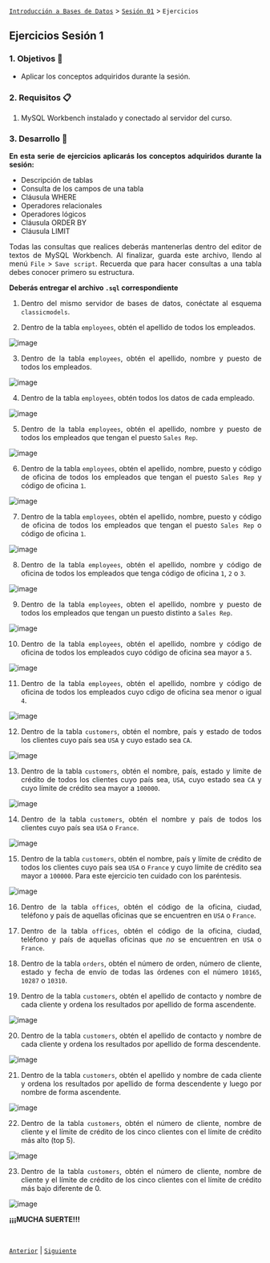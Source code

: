 [`Introducción a Bases de Datos`](../../README.md) > [`Sesión 01`](../Readme.md) > `Ejercicios`
	
## Ejercicios Sesión 1

<div style="text-align: justify;">

### 1. Objetivos :dart:

- Aplicar los conceptos adquiridos durante la sesión.

### 2. Requisitos :clipboard:

1. MySQL Workbench instalado y conectado al servidor del curso.

### 3. Desarrollo :rocket:

**En esta serie de ejercicios aplicarás los conceptos adquiridos durante la sesión:**

- Descripción de tablas  
- Consulta de los campos de una tabla  
- Cláusula WHERE  
- Operadores relacionales  
- Operadores lógicos  
- Cláusula ORDER BY  
- Cláusula LIMIT  

Todas las consultas que realices deberás mantenerlas dentro del editor de textos de MySQL Workbench. Al finalizar, guarda este archivo, llendo al menú `File` > `Save script`. Recuerda que para hacer consultas a una tabla debes conocer primero su estructura.

**Deberás entregar el archivo `.sql` correspondiente**

1. Dentro del mismo servidor de bases de datos, conéctate al esquema `classicmodels`.

2. Dentro de la tabla `employees`, obtén el apellido de todos los empleados.
	
![image](https://user-images.githubusercontent.com/104279978/193722361-f311cb7c-f81b-4eef-8348-5382e493e32c.png)
	

3. Dentro de la tabla `employees`, obtén el apellido, nombre y puesto de todos los empleados.
	
![image](https://user-images.githubusercontent.com/104279978/193722572-dffd5ec1-8d87-46c4-8d6f-33e180ccae51.png)


4. Dentro de la tabla `employees`, obtén todos los datos de cada empleado.
	
![image](https://user-images.githubusercontent.com/104279978/193722633-478432b1-583a-4498-afb3-9c60e7cfbe07.png)
	

5. Dentro de la tabla `employees`, obtén el apellido, nombre y puesto de todos los empleados que tengan el puesto `Sales Rep`.
	
![image](https://user-images.githubusercontent.com/104279978/193722848-a73aad2c-a7ce-480f-ab1a-087099020d0d.png)

	

6. Dentro de la tabla `employees`, obtén el apellido, nombre, puesto y código de oficina de todos los empleados que tengan el puesto `Sales Rep` y código de oficina `1`.

	
![image](https://user-images.githubusercontent.com/104279978/193723994-268c64c1-6d87-4e50-a05f-3fcd525a0434.png)
	
	

7. Dentro de la tabla `employees`, obtén el apellido, nombre, puesto y código de oficina de todos los empleados que tengan el puesto `Sales Rep` o código de oficina `1`.

	
![image](https://user-images.githubusercontent.com/104279978/193724714-d6743dfc-896c-44a8-a842-b17c4b398799.png)
	
	
8. Dentro de la tabla `employees`, obtén el apellido, nombre y código de oficina de todos los empleados que tenga código de oficina `1`, `2` o `3`.
	
![image](https://user-images.githubusercontent.com/104279978/193724965-238046e5-8240-4d1b-bd23-3b4d2d594865.png)
	

9. Dentro de la tabla `employees`, obten el apellido, nombre y puesto de todos los empleados que tengan un puesto distinto a `Sales Rep`.

![image](https://user-images.githubusercontent.com/104279978/193725244-6568e24b-dc19-4470-a190-9b726f3ebb14.png)
	


10. Dentro de la tabla `employees`, obtén el apellido, nombre y código de oficina de todos los empleados cuyo código de oficina sea mayor a `5`.

![image](https://user-images.githubusercontent.com/104279978/193725347-10339465-3c65-4473-83ec-2f60e623c60a.png)

	
	
11. Dentro de la tabla `employees`, obtén el apellido, nombre y código de oficina de todos los empleados cuyo cdigo de oficina sea menor o igual `4`.

	
![image](https://user-images.githubusercontent.com/104279978/193727266-13401f0d-54a3-4dc1-bb71-a8a2799cdfa8.png)
	
	
12. Dentro de la tabla `customers`, obtén el nombre, país y estado de todos los clientes cuyo país sea `USA` y cuyo estado sea `CA`.


![image](https://user-images.githubusercontent.com/104279978/193727800-833ef32d-1e32-407c-b767-3a7b8907def5.png)

	
	
13. Dentro de la tabla `customers`, obtén el nombre, país, estado y límite de crédito de todos los clientes cuyo país sea, `USA`, cuyo estado sea `CA` y cuyo límite de crédito sea mayor a `100000`.

	

![image](https://user-images.githubusercontent.com/104279978/193728047-fc474a98-b3f3-45be-a7d5-dd9c9fc16ec9.png)
	
	
14. Dentro de la tabla `customers`, obtén el nombre y país de todos los clientes cuyo país sea `USA` o `France`.
	

![image](https://user-images.githubusercontent.com/104279978/193728341-831f07af-3def-43cc-9fb4-893709a6ef7c.png)
	
	

15. Dentro de la tabla `customers`, obtén el nombre, país y límite de crédito de todos los clientes cuyo país sea `USA` o `France` y cuyo límite de crédito sea mayor a `100000`. Para este ejercicio ten cuidado con los paréntesis.
	

![image](https://user-images.githubusercontent.com/104279978/193728763-52944510-f468-4f16-be96-31e440c28711.png)

	
	
	
	
16. Dentro de la tabla `offices`, obtén el código de la oficina, ciudad, teléfono y país de aquellas oficinas que se encuentren en `USA` o `France`.


	
	
	
17. Dentro de la tabla `offices`, obtén el código de la oficina, ciudad, teléfono y país de aquellas oficinas que *no* se encuentren en `USA` o `France`.
	

	
	

18. Dentro de la tabla `orders`, obtén el número de orden, número de cliente, estado y fecha de envío de todas las órdenes con el número `10165`, `10287` o `10310`.
	
	

	
	
19. Dentro de la tabla `customers`, obtén el apellido de contacto y nombre de cada cliente y ordena los resultados por apellido de forma ascendente.
	
	

![image](https://user-images.githubusercontent.com/104279978/193729131-6a4b8f07-9628-44dc-b254-2c916feb717f.png)


	
	
20. Dentro de la tabla `customers`, obtén el apellido de contacto y nombre de cada cliente y ordena los resultados por apellido de forma descendente.

	
![image](https://user-images.githubusercontent.com/104279978/193729436-fc744bc1-cc01-418b-bb83-18aeb4c8731d.png)
	
	

21. Dentro de la tabla `customers`, obtén el apellido y nombre de cada cliente y ordena los resultados por apellido de forma descendente y luego por nombre de forma ascendente.
	

![image](https://user-images.githubusercontent.com/104279978/193730138-36794409-9806-4275-972c-774f22f0ea67.png)
	


22. Dentro de la tabla `customers`, obtén el número de cliente, nombre de cliente y el límite de crédito de los cinco clientes con el límite de crédito más alto (top 5).
	

	
![image](https://user-images.githubusercontent.com/104279978/193730407-43d929af-0635-4348-b8bd-a27c7169ae7e.png)
	
	


23. Dentro de la tabla `customers`, obtén el número de cliente, nombre de cliente y el límite de crédito de los cinco clientes con el límite de crédito más bajo diferente de 0.

![image](https://user-images.githubusercontent.com/104279978/193730639-fe534fd9-f8ab-43fa-ab62-3446a919a442.png)
	
	


**¡¡¡MUCHA SUERTE!!!**

<br/>

[`Anterior`](../Readme.md) | [`Siguiente`](../Readme.md)

</div>
